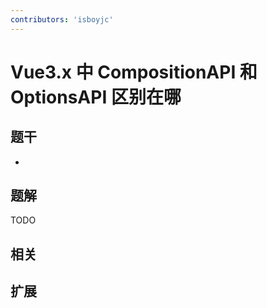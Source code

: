 ```yaml
---
contributors: 'isboyjc'
---
```


# Vue3.x 中 CompositionAPI 和 OptionsAPI 区别在哪


## 题干

- 



## 题解

<!-- ::: details 点我查看题解 -->

  TODO

<!-- ::: -->



## 相关



## 扩展
